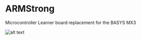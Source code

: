 # ARMStrong
Microcontroller Learner board replacement for the BASYS MX3

![alt text](https://docs.google.com/drawings/d/e/2PACX-1vSu4b5pGVxVconwmi-nNcOEtov0Wi-rf--xTeanQV2dWhD11xs1CuyAkMSSK8ivNrIC44uJzmLvXEUO/pub?w=960&h=720)
